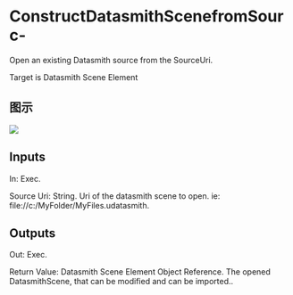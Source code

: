 # ConstructDatasmithScenefromSourc-

Open an existing Datasmith source from the SourceUri.

Target is Datasmith Scene Element

## 图示

![]($-20221218-18491996.png)

## Inputs

In: Exec.

Source Uri: String. Uri of the datasmith scene to open. ie: file://c:/MyFolder/MyFiles.udatasmith.  

## Outputs

Out: Exec.

Return Value: Datasmith Scene Element Object Reference. The opened DatasmithScene, that can be modified and can be imported..

